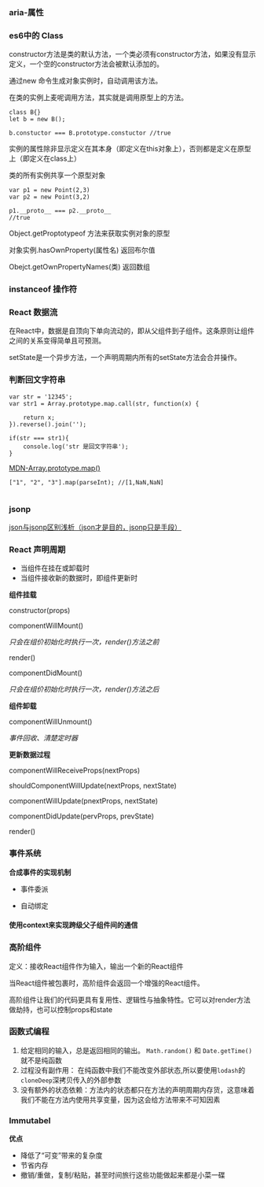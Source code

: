 ### aria-属性


###  es6中的 Class

constructor方法是类的默认方法，一个类必须有constructor方法，如果没有显示定义，一个空的constructor方法会被默认添加的。

通过new 命令生成对象实例时，自动调用该方法。

在类的实例上麦呢调用方法，其实就是调用原型上的方法。


```
class B{}
let b = new B();

b.constuctor === B.prototype.constuctor //true

```

实例的属性除非显示定义在其本身（即定义在this对象上），否则都是定义在原型上（即定义在class上）

类的所有实例共享一个原型对象

```
var p1 = new Point(2,3)
var p2 = new Point(3,2)

p1.__proto__ === p2.__proto__
//true
```

Object.getProptotypeof 方法来获取实例对象的原型


对象实例.hasOwnProperty(属性名) 返回布尔值



Obejct.getOwnPropertyNames(类)  返回数组

### instanceof 操作符




### React 数据流

在React中，数据是自顶向下单向流动的，即从父组件到子组件。这条原则让组件之间的关系变得简单且可预测。

setState是一个异步方法，一个声明周期内所有的setState方法会合并操作。


### 判断回文字符串

```
var str = '12345';
var str1 = Array.prototype.map.call(str, function(x) {

    return x;
}).reverse().join('');

if(str === str1){
    console.log('str 是回文字符串');
}
```

[MDN-Array.prototype.map()](https://developer.mozilla.org/zh-CN/docs/Web/JavaScript/Reference/Global_Objects/Array/map)

```
["1", "2", "3"].map(parseInt); //[1,NaN,NaN]


```

### jsonp

[json与jsonp区别浅析（json才是目的，jsonp只是手段）](http://www.cnblogs.com/iovec/p/5312464.html)

### React 声明周期
- 当组件在挂在或卸载时
- 当组件接收新的数据时，即组件更新时

**组件挂载**

constructor(props)   



componentWillMount()

*只会在组价初始化时执行一次，render()方法之前*


render()

componentDidMount()

*只会在组价初始化时执行一次，render()方法之后*

**组件卸载**

componentWillUnmount()

*事件回收、清楚定时器*


**更新数据过程**

componentWillReceiveProps(nextProps)

shouldComponentWillUpdate(nextProps, nextState)

componentWillUpdate(pnextProps, nextState)

componentDidUpdate(pervProps, prevState)

render()

### 事件系统

**合成事件的实现机制**
- 事件委派

- 自动绑定
 



#### 使用context来实现跨级父子组件间的通信


### 高阶组件

定义：接收React组件作为输入，输出一个新的React组件

当React组件被包裹时，高阶组件会返回一个增强的React组件。

高阶组件让我们的代码更具有复用性、逻辑性与抽象特性。它可以对render方法做劫持，也可以控制props和state


### 函数式编程

1. 给定相同的输入，总是返回相同的输出。 `Math.random()` 和 `Date.getTime()`就不是纯函数
2. 过程没有副作用： 在纯函数中我们不能改变外部状态,所以要使用`lodash`的`cloneDeep`深拷贝传入的外部参数
3. 没有额外的状态依赖：方法内的状态都只在方法的声明周期内存货，这意味着我们不能在方法内使用共享变量，因为这会给方法带来不可知因素


### Immutabel

**优点**
- 降低了“可变”带来的复杂度
- 节省内存
- 撤销/重做，复制/粘贴，甚至时间旅行这些功能做起来都是小菜一碟
